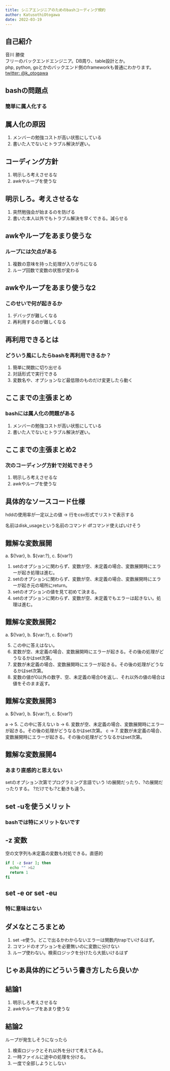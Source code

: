 ```yaml
---
title: シニアエンジニアのためのbashコーディング規約
author: KatusothiOtogawa
date: 2022-03-19
---
```


## 自己紹介

音川 勝俊 \
フリーのバックエンドエンジニア。DB周り、table設計とか。 \
php, python, goとかのバックエンド側のframeworkも普通にわかります。 \
[twitter: @k_otogawa](https://twitter.com/k_otogawa)

## bashの問題点

### 簡単に属人化する

## 属人化の原因

1. メンバーの勉強コストが高い状態にしている
2. 書いた人でないとトラブル解決が遅い。

## コーディング方針

1. 明示しろ考えさせるな
2. awkやループを使うな

## 明示しろ。考えさせるな

1. 突然勉強会が始まるのを防げる
2. 書いた本人以外でもトラブル解決を早くできる。減らせる

## awkやループをあまり使うな

### ループには欠点がある

1. 複数の意味を持った処理が入りがちになる
2. ループ回数で変数の状態が変わる

## awkやループをあまり使うな2

### このせいで何が起きるか

1. デバッグが難しくなる
2. 再利用するのが難しくなる

## 再利用できるとは

### どういう風にしたらbashを再利用できるか？

1. 簡単に関数に切り出せる
2. 対話形式で実行できる
3. 変数名や、オプションなど最低限のものだけ変更したら動く

## ここまでの主張まとめ

### bashには属人化の問題がある

1. メンバーの勉強コストが高い状態にしている
2. 書いた人でないとトラブル解決が遅い。

## ここまでの主張まとめ2

### 次のコーディング方針で対処できそう

1. 明示しろ考えさせるな
2. awkやループを使うな

## 具体的なソースコード仕様

hddの使用率が一定以上の値 -> 行をcsv形式でリストで表示する

名前はdisk_usageという名前のコマンド
dfコマンド使えばいけそう

## 難解な変数展開

a. ${!var}, b. ${var:?}, c. ${var?}

1. setのオプションに関わらず、変数が空、未定義の場合、変数展開時にエラーが起き処理は進む。
2. setのオプションに関わらず、変数が空、未定義の場合、変数展開時にエラーが起き元の場所にreturn。
3. setのオプションの値を見て初めて決まる。
4. setのオプションに関わらず、変数が空、未定義でもエラーは起きない。処理は進む。

## 難解な変数展開2

a. ${!var}, b. ${var:?}, c. ${var?}

5. この中に答えはない。
6. 変数が空、未定義の場合、変数展開時にエラーが起きる。その後の処理がどうなるかはset次第。
7. 変数が未定義の場合、変数展開時にエラーが起きる。その後の処理がどうなるかはset次第。
8. 変数の値が0以外の数字、空、未定義の場合0を返し、それ以外の値の場合は値をそのまま返す。

## 難解な変数展開3

a. ${!var}, b. ${var:?}, c. ${var?}

a -> 5. この中に答えない
b -> 6. 変数が空、未定義の場合、変数展開時にエラーが起きる。その後の処理がどうなるかはset次第。
c -> 7. 変数が未定義の場合、変数展開時にエラーが起きる。その後の処理がどうなるかはset次第。

## 難解な変数展開4

### あまり直感的と思えない

setのオプション次第でプログラミング言語でいう
!の展開だったり、?の展開だったりする。
?だけでも:?と動きも違う。

## set -uを使うメリット

### bashでは特にメリットないです

## -z 変数

空の文字列も未定義の変数も対処できる。直感的

```bash
if [ -z $var ]; then
  echo "" >&2
  return 1  
fi
```

## set -e or set -eu

### 特に意味はない

## ダメなところまとめ

1. set -e使う。どこで出るかわからないエラーは関数内trapでいけるはず。
2. コマンドのオプションを必要無いのに変数に分けない
3. ループ使わない。検索ロジックを分けたら大抵いけるはず

## じゃあ具体的にどういう書き方したら良いか

## 結論1

1. 明示しろ考えさせるな
2. awkやループをあまり使うな

## 結論2

ループが発生しそうになったら

1. 検索ロジックとそれ以外を分けて考えてみる。
2. 一時ファイルに途中の処理を分ける。
3. 一度で全部しようとしない
